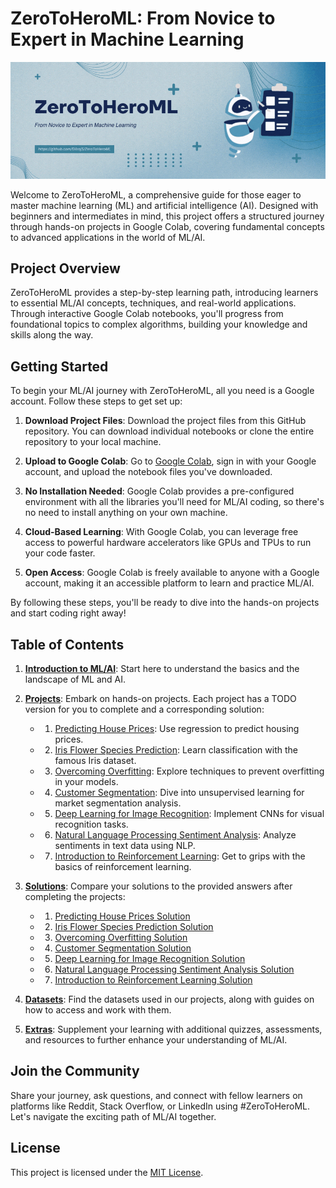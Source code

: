 # ZeroToHeroML: From Novice to Expert in Machine Learning

![ZeroToHeroML Banner](images/banner_home.gif)

Welcome to ZeroToHeroML, a comprehensive guide for those eager to master machine learning (ML) and artificial intelligence (AI). Designed with beginners and intermediates in mind, this project offers a structured journey through hands-on projects in Google Colab, covering fundamental concepts to advanced applications in the world of ML/AI.

## Project Overview

ZeroToHeroML provides a step-by-step learning path, introducing learners to essential ML/AI concepts, techniques, and real-world applications. Through interactive Google Colab notebooks, you'll progress from foundational topics to complex algorithms, building your knowledge and skills along the way.

## Getting Started

To begin your ML/AI journey with ZeroToHeroML, all you need is a Google account. Follow these steps to get set up:

1. **Download Project Files**: Download the project files from this GitHub repository. You can download individual notebooks or clone the entire repository to your local machine.

2. **Upload to Google Colab**: Go to [Google Colab](https://colab.research.google.com/), sign in with your Google account, and upload the notebook files you've downloaded.

3. **No Installation Needed**: Google Colab provides a pre-configured environment with all the libraries you'll need for ML/AI coding, so there's no need to install anything on your own machine.

4. **Cloud-Based Learning**: With Google Colab, you can leverage free access to powerful hardware accelerators like GPUs and TPUs to run your code faster.

5. **Open Access**: Google Colab is freely available to anyone with a Google account, making it an accessible platform to learn and practice ML/AI.

By following these steps, you'll be ready to dive into the hands-on projects and start coding right away!

## Table of Contents

1. **[Introduction to ML/AI](INTRODUCTION_TO_ML_AI.md)**: Start here to understand the basics and the landscape of ML and AI.
2. **[Projects](PROJECTS/)**: Embark on hands-on projects. Each project has a TODO version for you to complete and a corresponding solution:

   - 1. [Predicting House Prices](PROJECTS/01_Predicting_House_Prices.ipynb/): Use regression to predict housing prices.
   - 2. [Iris Flower Species Prediction](PROJECTS/02_Iris_Flower_Species_Prediction.ipynb/): Learn classification with the famous Iris dataset.
   - 3. [Overcoming Overfitting](PROJECTS/03_Overcoming_Overfitting.ipynb/): Explore techniques to prevent overfitting in your models.
   - 4. [Customer Segmentation](PROJECTS/04_Customer_Segmentation.ipynb/): Dive into unsupervised learning for market segmentation analysis.
   - 5. [Deep Learning for Image Recognition](PROJECTS/05_Deep_Learning_for_Image_Recognition.ipynb/): Implement CNNs for visual recognition tasks.
   - 6. [Natural Language Processing Sentiment Analysis](PROJECTS/06_Natural_Language_Processing_Sentiment_Analysis.ipynb/): Analyze sentiments in text data using NLP.
   - 7. [Introduction to Reinforcement Learning](PROJECTS/07_Introduction_to_Reinforcement_Learning.ipynb/): Get to grips with the basics of reinforcement learning.

3. **[Solutions](SOLUTIONS/)**: Compare your solutions to the provided answers after completing the projects:

   - 1. [Predicting House Prices Solution](SOLUTIONS/01_Predicting_House_Prices_Solution.ipynb/)
   - 2. [Iris Flower Species Prediction Solution](SOLUTIONS/02_Iris_Flower_Species_Prediction_Solution.ipynb/)
   - 3. [Overcoming Overfitting Solution](SOLUTIONS/03_Overcoming_Overfitting_Solution.ipynb/)
   - 4. [Customer Segmentation Solution](SOLUTIONS/04_Customer_Segmentation_Solution.ipynb/)
   - 5. [Deep Learning for Image Recognition Solution](SOLUTIONS/05_Deep_Learning_for_Image_Recognition_Solution.ipynb/)
   - 6. [Natural Language Processing Sentiment Analysis Solution](SOLUTIONS/06_Natural_Language_Processing_Sentiment_Analysis_Solution.ipynb/)
   - 7. [Introduction to Reinforcement Learning Solution](SOLUTIONS/07_Introduction_to_Reinforcement_Learning_Solution.ipynb/)

4. **[Datasets](DATASETS/)**: Find the datasets used in our projects, along with guides on how to access and work with them.

5. **[Extras](EXTRAS/)**: Supplement your learning with additional quizzes, assessments, and resources to further enhance your understanding of ML/AI.

## Join the Community

Share your journey, ask questions, and connect with fellow learners on platforms like Reddit, Stack Overflow, or LinkedIn using #ZeroToHeroML. Let's navigate the exciting path of ML/AI together.

## License

This project is licensed under the [MIT License](LICENSE).
